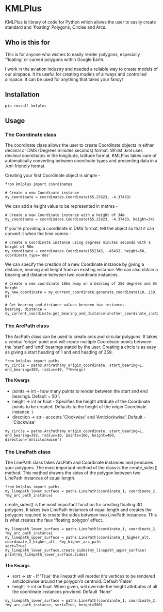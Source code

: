 # KMLPlus

KMLPlus is library of code for Python which allows the user to easily create standard and 'floating' Polygons, Circles
and Arcs.

## Who is this for

This is for anyone who wishes to easily render polygons, especially 'floating' or curved polygons within Google Earth.

I work in the aviation industry and needed a reliable way to create models of our airspace.  It its useful for creating
models of airways and controlled airspace.  It can be used for anything that takes your fancy!

## Installation

```
pip install kmlplus
```

## Usage

### The Coordinate class
The coordinate class allows the user to create Coordinate objects in either decimal or DMS (Degrees minutes seconds)
format.  Whilst .kml uses decimal coordinates in the longitude, latitude format, KMLPlus takes care of automatically
converting between coordinate types and presenting data in a .kml friendly format.

Creating your first Coordinate object is simple - 

```
from kmlplus import coordinates

# Create a new Coordinate instance
my_coordinate = coordinates.Coordinate(55.23823, -4.37433)
```

We can add a height value to be represented in metres -

```
# Create a new Coordinate instance with a height of 34m
my_coordinate = coordinates.Coordinate(55.23823, -4.37433, height=34)
```

If you're providing a coordinate in DMS format, tell the object so that it can convert it when the time comes - 

```
# Create a Coordinate instance using degrees minutes seconds with a height of 50m
my_coordinate = coordinates.Coordinate(552343, -45432, height=50, coordinate_type='dms'
```

We can specify the creation of a new Coordinate instance by giving a distance, bearing and height from an existing
instance.  We can also obtain a bearing and distance between two coordinate instances.

```
# Create a new coordinate 10km away on a bearing of 250 degrees and 0m height
my_new_coordinate = my_current_coordinate.generate_coordinate(10, 250, 0)

# Get bearing and distance values between two instances.
bearing, distance = my_current_coordinate.get_bearing_and_distance(another_coordinate_instance)
```

### The ArcPath class

The ArcPath class can be used to create arcs and circular polygons.  It takes a central 'origin' point and will create
multiple Coordinate points between the 'start' and 'end' bearings stated by the user.  Creating a circle is as easy as
giving a start heading of 1 and end heading of 359. 

```
from kmlplus import paths
my_circle = paths.ArcPath(my_origin_coordinate, start_bearing=1, end_bearing=359, radius=10, **kwargs)
```

#### The Kwargs
- points -> int - how many points to render between the start and end bearings.  Default = 50 \
- height -> int or float - Specifies the height attribute of the Coordinate points to be created.  Defaults to the height 
of the origin Coordinate instance. \
- direction -> str - accepts 'Clockwise' and 'Anticlockwise'.  Default - 'Clockwise'

```
my_circle = paths.ArcPath(my_origin_coordinate, start_bearing=1, end_bearing=359, radius=10, points=100, height=400,
direction='Anticlockwise')
```


### The LinePath class

The LinePath class takes ArcPath and Coordinate instances and produces your polygons.  The most important method of the
class is the create_sides() method.  This method drawns the sides of the polygon between two LinePath instances of equal
length.

```
from kmlplus import paths
my_linepath_lower_surface = paths.LinePath(coordinate_1, coordinate_2, *my_arc_path_instance)
```

create_sides() is the most important function for creating floating 3D polygons.  It takes two LinePath instances of
equal length and creates the polygons required to create the sides between two LinePath instances.  This is what creates
the faux 'floating polygon' effect.

```
my_linepath_lower_surface = paths.LinePath(coordinate_1, coordinate_2, *my_arc_path_instance)
my_linepath_upper_surface = paths.LinePath(coordinate_1_higher_alt, coordinate_2_higher_alt, *my_higher_arc_path
sort=True)
my_linepath_lower_surface.create_sides(my_linepath_upper_surface)
print(my_linepath_lower_surface.sides)
```

#### The Kwargs
- sort -> str - If 'True' the linepath will reorder it's vertices to be rendered anticlockwise around the polygon's centroid.
  Default 'False'
- height -> int or float.  When given, will override the height attributes of all the coordinate instances provided.
Default 'None'

```
my_linepath_lower_surface = paths.LinePath(coordinate_1, coordinate_2, *my_arc_path_instance, sort=True, height=500)
```



